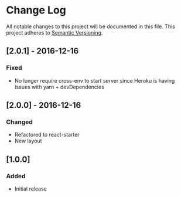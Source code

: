 # Change Log
All notable changes to this project will be documented in this file.
This project adheres to [Semantic Versioning](http://semver.org).

## [2.0.1] - 2016-12-16
### Fixed
- No longer require cross-env to start server since Heroku is having issues with yarn + devDependencies

## [2.0.0] - 2016-12-16
### Changed
- Refactored to react-starter
- New layout

## [1.0.0]
### Added
- Initial release